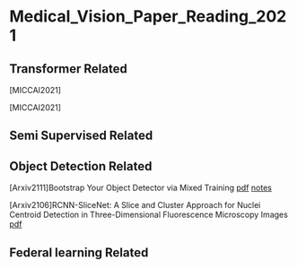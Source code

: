 # Medical_Vision_Paper_Reading_2021

## Transformer Related

[MICCAI2021]

[MICCAI2021]

## Semi Supervised Related


## Object Detection Related

[Arxiv2111]Bootstrap Your Object Detector via Mixed Training [pdf](https://github.com/yyyujintang/Medical_Vision_Paper_Reading_2021/blob/main/2111.03056v1.pdf) [notes](https://github.com/yyyujintang/Medical_Vision_Paper_Reading_2021/blob/main/Bootstrap%20Your%20Object%20Detector%20via%20Mixed%20Training.md)

[Arxiv2106]RCNN-SliceNet: A Slice and Cluster Approach for Nuclei Centroid Detection in
Three-Dimensional Fluorescence Microscopy Images [pdf](https://github.com/yyyujintang/Medical_Vision_Paper_Reading_2021/blob/main/2106.15753v3.pdf)

## Federal learning Related
